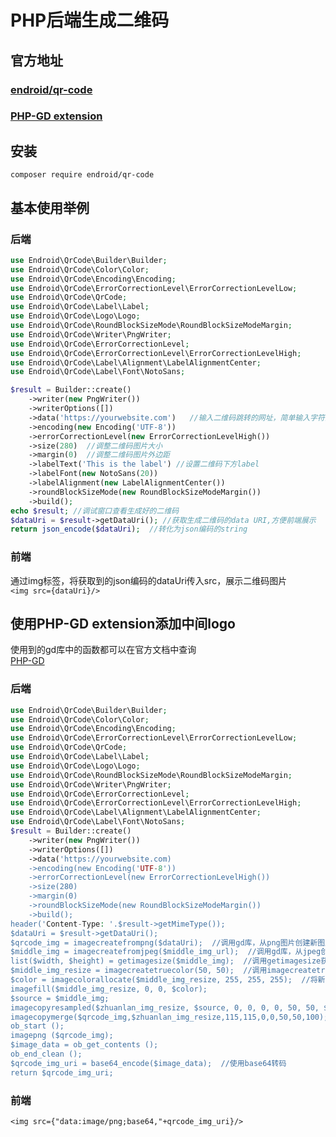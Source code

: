 # PHP后端生成二维码

## 官方地址
### [endroid/qr-code](https://github.com/endroid/qr-code)
### [PHP-GD extension](https://www.php.net/manual/en/book.image.php)

## 安装
```composer require endroid/qr-code```

## 基本使用举例
### 后端
```php
use Endroid\QrCode\Builder\Builder;
use Endroid\QrCode\Color\Color;
use Endroid\QrCode\Encoding\Encoding;
use Endroid\QrCode\ErrorCorrectionLevel\ErrorCorrectionLevelLow;
use Endroid\QrCode\QrCode;
use Endroid\QrCode\Label\Label;
use Endroid\QrCode\Logo\Logo;
use Endroid\QrCode\RoundBlockSizeMode\RoundBlockSizeModeMargin;
use Endroid\QrCode\Writer\PngWriter;
use Endroid\QrCode\ErrorCorrectionLevel;
use Endroid\QrCode\ErrorCorrectionLevel\ErrorCorrectionLevelHigh;
use Endroid\QrCode\Label\Alignment\LabelAlignmentCenter;
use Endroid\QrCode\Label\Font\NotoSans;

$result = Builder::create()
    ->writer(new PngWriter())
    ->writerOptions([])
    ->data('https://yourwebsite.com')   //输入二维码跳转的网址，简单输入字符内容也可以
    ->encoding(new Encoding('UTF-8'))
    ->errorCorrectionLevel(new ErrorCorrectionLevelHigh())
    ->size(280)  //调整二维码图片大小
    ->margin(0)  //调整二维码图片外边距
    ->labelText('This is the label') //设置二维码下方label
    ->labelFont(new NotoSans(20)) 
    ->labelAlignment(new LabelAlignmentCenter())
    ->roundBlockSizeMode(new RoundBlockSizeModeMargin())
    ->build();
echo $result; //调试窗口查看生成好的二维码
$dataUri = $result->getDataUri(); //获取生成二维码的data URI,方便前端展示
return json_encode($dataUri);  //转化为json编码的string
```
### 前端
通过img标签，将获取到的json编码的dataUri传入src，展示二维码图片  
`<img src={dataUri}/>` 

## 使用PHP-GD extension添加中间logo
使用到的gd库中的函数都可以在官方文档中查询  
[PHP-GD](https://www.php.net/manual/en/book.image.php)
### 后端
```php
use Endroid\QrCode\Builder\Builder;
use Endroid\QrCode\Color\Color;
use Endroid\QrCode\Encoding\Encoding;
use Endroid\QrCode\ErrorCorrectionLevel\ErrorCorrectionLevelLow;
use Endroid\QrCode\QrCode;
use Endroid\QrCode\Label\Label;
use Endroid\QrCode\Logo\Logo;
use Endroid\QrCode\RoundBlockSizeMode\RoundBlockSizeModeMargin;
use Endroid\QrCode\Writer\PngWriter;
use Endroid\QrCode\ErrorCorrectionLevel;
use Endroid\QrCode\ErrorCorrectionLevel\ErrorCorrectionLevelHigh;
use Endroid\QrCode\Label\Alignment\LabelAlignmentCenter;
use Endroid\QrCode\Label\Font\NotoSans;
$result = Builder::create()
    ->writer(new PngWriter())
    ->writerOptions([])
    ->data('https://yourwebsite.com)
    ->encoding(new Encoding('UTF-8'))
    ->errorCorrectionLevel(new ErrorCorrectionLevelHigh())
    ->size(280)
    ->margin(0)
    ->roundBlockSizeMode(new RoundBlockSizeModeMargin())
    ->build();
header('Content-Type: '.$result->getMimeType());
$dataUri = $result->getDataUri();
$qrcode_img = imagecreatefrompng($dataUri);  //调用gd库，从png图片创建新图片(imagecreatefrompng)
$middle_img = imagecreatefromjpeg($middle_img_url);  //调用gd库，从jpeg创建新图片(imagecreatefromjpeg)
list($width, $height) = getimagesize($middle_img);  //调用getimagesize获取中间图片的原始宽高
$middle_img_resize = imagecreatetruecolor(50, 50);  //调用imagecreatetruecolor，创建新的大小为50*50的真彩色图片
$color = imagecolorallocate($middle_img_resize, 255, 255, 255);  //将新图片的背景设置为透明
imagefill($middle_img_resize, 0, 0, $color);
$source = $middle_img;
imagecopyresampled($zhuanlan_img_resize, $source, 0, 0, 0, 0, 50, 50, $width, $height);  //调用imagecopyresampled将原本的中间图片调整为大小为50*50的缩小图片(imagecopyresized会极大程度降低图片清晰度，不建议使用)
imagecopymerge($qrcode_img,$zhuanlan_img_resize,115,115,0,0,50,50,100);  //调用imagecopymerge将原始qrcode图片与中间图片拼接
ob_start ();
imagepng ($qrcode_img);
$image_data = ob_get_contents ();
ob_end_clean ();
$qrcode_img_uri = base64_encode($image_data);  //使用base64转码
return $qrcode_img_uri;    
```
### 前端
`<img src={"data:image/png;base64,"+qrcode_img_uri}/>`


